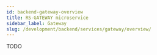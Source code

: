 ```yaml
---
id: backend-gateway-overview
title: RS-GATEWAY microservice
sidebar_label: Gateway
slug: /development/backend/services/gateway/overview/
---
```


TODO

 